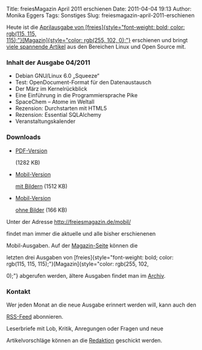 Title: freiesMagazin April 2011 erschienen
Date: 2011-04-04 19:13
Author: Monika Eggers
Tags: Sonstiges
Slug: freiesmagazin-april-2011-erschienen

Heute ist die [Aprilausgabe von
[freies]{style="font-weight: bold; color: rgb(115, 115,<br />115);"}[Magazin]{style="color: rgb(255, 102, 0);"}](http://www.freiesmagazin.de/20110403-aprilausgabe%20erschienen)
erschienen und bringt [viele spannende
Artikel](http://www.freiesmagazin.de/freiesMagazin-2011-04) aus den
Bereichen Linux und Open Source mit.


### Inhalt der Ausgabe 04/2011


-   Debian GNU/Linux 6.0 „Squeeze“
-   Test: OpenDocument-Format für den Datenaustausch
-   Der März im Kernelrückblick
-   Eine Einführung in die Programmiersprache Pike
-   SpaceChem – Atome im Weltall
-   Rezension: Durchstarten mit HTML5
-   Rezension: Essential SQLAlchemy
-   Veranstaltungskalender


### Downloads


-   [PDF-Version](http://www.freiesmagazin.de/ftp/2011/freiesMagazin-2011-04.pdf)  
   
    
    (1282 KB)
-   <a href="http://www.freiesmagazin.de/mobil/freiesMagazin-2011-04-bilder.html">Mobil-Version  
   
    
    mit Bildern</a> (1512 KB)
-   <a href="http://www.freiesmagazin.de/mobil/freiesMagazin-2011-04.html">Mobil-Version  
   
    
    ohne Bilder</a> (166 KB)


Unter der Adresse <http://freiesmagazin.de/mobil/>  

findet man immer die aktuelle und alle bisher erschienenen  

Mobil-Ausgaben. Auf der
[Magazin-Seite](http://www.freiesmagazin.de/magazin) können die  

letzten drei Ausgaben von
[freies]{style="font-weight: bold; color:<br />rgb(115, 115, 115);"}[Magazin]{style="color: rgb(255, 102,<br /></p><p>0);"}
abgerufen werden, ältere Ausgaben findet man im
[Archiv](http://www.freiesmagazin.de/archiv).


### Kontakt


Wer jeden Monat an die neue Ausgabe erinnert werden will, kann auch den  

[RSS-Feed](http://www.freiesmagazin.de/rss.xml) abonnieren.  

Leserbriefe mit Lob, Kritik, Anregungen oder Fragen und neue  

Artikelvorschläge können an die
[Redaktion](http://www.freiesmagazin.de/kontakt) geschickt werden.



